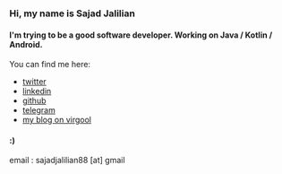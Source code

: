 ### Hi, my name is Sajad Jalilian

#### I'm trying to be a good software developer. Working on Java / Kotlin / Android.

You can find me here:

- [twitter](https://twitter.com/Sajad_Jalilian)
- [linkedin](https://linkedin.com/in/sajadjalilian)
- [github](https://github.com/SajadJalilian)
- [telegram](https://t.me/sajadjalilian)
- [my blog on virgool](https://virgool.io/@SajadJ)

#### :)

email : sajadjalilian88 [at] gmail
